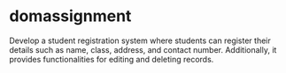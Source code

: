 # domassignment
Develop a student registration system where students can register their details such as name, class, address, and contact number. Additionally, it provides functionalities for editing and deleting records.
